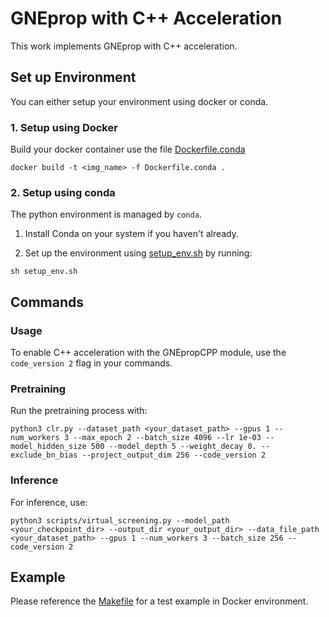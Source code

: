 # GNEprop with C++ Acceleration
This work implements GNEprop with C++ acceleration.

## Set up Environment
You can either setup your environment using docker or conda.

### 1. Setup using Docker

Build your docker container use the file [Dockerfile.conda](docker/Dockerfile.conda)
```
docker build -t <img_name> -f Dockerfile.conda .
```

### 2. Setup using conda
The python environment is managed by `conda`. 
1. Install Conda on your system if you haven't already.

2. Set up the environment using [setup_env.sh](setup_env.sh) by running:
```
sh setup_env.sh
```

## Commands
### Usage
To enable C++ acceleration with the GNEpropCPP module, use the ```code_version 2``` flag in your commands.

### Pretraining
Run the pretraining process with:
```
python3 clr.py --dataset_path <your_dataset_path> --gpus 1 --num_workers 3 --max_epoch 2 --batch_size 4096 --lr 1e-03 --model_hidden_size 500 --model_depth 5 --weight_decay 0. --exclude_bn_bias --project_output_dim 256 --code_version 2
```

### Inference
For inference, use:
```
python3 scripts/virtual_screening.py --model_path <your_checkpoint_dir> --output_dir <your_output_dir> --data_file_path <your_dataset_path> --gpus 1 --num_workers 3 --batch_size 256 --code_version 2
```

## Example
Please reference the [Makefile](docker/Makefile) for a test example in Docker environment.






